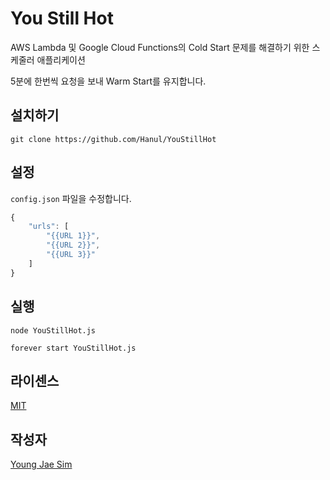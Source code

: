 # You Still Hot
AWS Lambda 및 Google Cloud Functions의 Cold Start 문제를 해결하기 위한 스케줄러 애플리케이션

5분에 한번씩 요청을 보내 Warm Start를 유지합니다.

## 설치하기
```
git clone https://github.com/Hanul/YouStillHot
```

## 설정
`config.json` 파일을 수정합니다.
```javascript
{
	"urls": [
		"{{URL 1}}",
		"{{URL 2}}",
		"{{URL 3}}"
	]
}
```

## 실행
```
node YouStillHot.js
```
```
forever start YouStillHot.js
```

## 라이센스
[MIT](LICENSE)

## 작성자
[Young Jae Sim](https://github.com/Hanul)